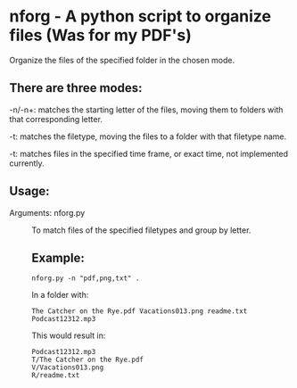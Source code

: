 nforg - A python script to organize files (Was for my PDF's)
=============================================================
Organize the files of the specified folder in the chosen mode.

There are three modes:
----------------------

-n/-n+: matches the starting letter of the files, moving them
 to folders with that corresponding letter.

-t: matches the filetype, moving the files to a folder with that
filetype name.

-t: matches files in the specified time frame, or exact time, not 
implemented currently.


Usage:
------        
Arguments: nforg.py <mode> <filetypes> <dir>

To match files of the specified filetypes and group by letter.

Example: 
--------
    nforg.py -n "pdf,png,txt" . 
In a folder with:

    The Catcher on the Rye.pdf Vacations013.png readme.txt Podcast12312.mp3
    
This would result in:

    Podcast12312.mp3
    T/The Catcher on the Rye.pdf
    V/Vacations013.png
    R/readme.txt
